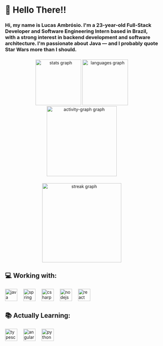 <h1 align="left">👋 Hello There!!</h1>

###

<h3 align="left">Hi, my name is Lucas Ambrósio. I'm a 23-year-old Full-Stack Developer and Software Engineering Intern based in Brazil, with a strong interest in backend development and software architecture. I'm passionate about Java — and I probably quote Star Wars more than I should.</h3>

###

<div align="center">
  <img src="https://github-readme-stats.vercel.app/api?username=lucasAMBR&hide_title=false&hide_rank=false&show_icons=true&include_all_commits=true&count_private=true&disable_animations=false&theme=synthwave&locale=en&hide_border=true&order=1" height="150" alt="stats graph"  />
  <img src="https://github-readme-stats.vercel.app/api/top-langs?username=lucasAMBR&locale=en&hide_title=false&layout=compact&card_width=320&langs_count=5&theme=synthwave&hide_border=true&order=2" height="150" alt="languages graph"  />
  <img src="https://github-readme-activity-graph.vercel.app/graph?username=lucasAMBR&radius=8&theme=synthwave-84&area=true&order=5&hide_border=true" height="230" alt="activity-graph graph"  />
</div>

###

<div align="center">
  <img src="https://streak-stats.demolab.com?user=lucasAMBR&locale=en&mode=daily&theme=synthwave&hide_border=true&border_radius=5&order=3" height="260" alt="streak graph"  />
</div>

###

<h2 align="left">💻 Working with:</h2>

###

<div align="left">
  <img src="https://skillicons.dev/icons?i=java" height="40" alt="java logo"  />
  <img width="12" />
  <img src="https://skillicons.dev/icons?i=spring" height="40" alt="spring logo"  />
  <img width="12" />
  <img src="https://skillicons.dev/icons?i=cs" height="40" alt="csharp logo"  />
  <img width="12" />
  <img src="https://skillicons.dev/icons?i=nodejs" height="40" alt="nodejs logo"  />
  <img width="12" />
  <img src="https://cdn.jsdelivr.net/gh/devicons/devicon/icons/react/react-original.svg" height="40" alt="react logo"  />
</div>

###

<h2 align="left">📚 Actually Learning:</h2>

###

<div align="left">
  <img src="https://skillicons.dev/icons?i=ts" height="40" alt="typescript logo"  />
  <img width="12" />
  <img src="https://skillicons.dev/icons?i=angular" height="40" alt="angularjs logo"  />
  <img width="12" />
  <img src="https://skillicons.dev/icons?i=py" height="40" alt="python logo"  />
</div>

###
